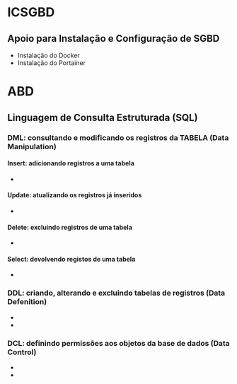 # ICSGBD
## Apoio para Instalação e Configuração de SGBD
- Instalação do Docker
- Instalação do Portainer
# ABD
## Linguagem de Consulta Estruturada (SQL)
### DML: consultando e modificando os registros da TABELA (Data Manipulation)
#### Insert: adicionando registros a uma tabela
-
#### Update: atualizando os registros já inseridos
-
#### Delete: excluindo registros de uma tabela
-
#### Select: devolvendo registos de uma tabela
-
### DDL: criando, alterando e excluindo tabelas de registros (Data Defenition)
-
-
### DCL: definindo permissões aos objetos da base de dados (Data Control)
-
-
